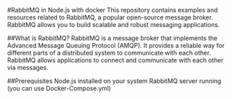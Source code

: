 #RabbitMQ in Node.js with docker
This repository contains examples and resources related to RabbitMQ, a popular open-source message broker. RabbitMQ allows you to build scalable and robust messaging applications.

##What is RabbitMQ?
RabbitMQ is a message broker that implements the Advanced Message Queuing Protocol (AMQP). It provides a reliable way for different parts of a distributed system to communicate with each other. RabbitMQ allows applications to connect and communicate with each other via messages.

##Prerequisites
Node.js installed on your system
RabbitMQ server running (you can use Docker-Compose.yml)
